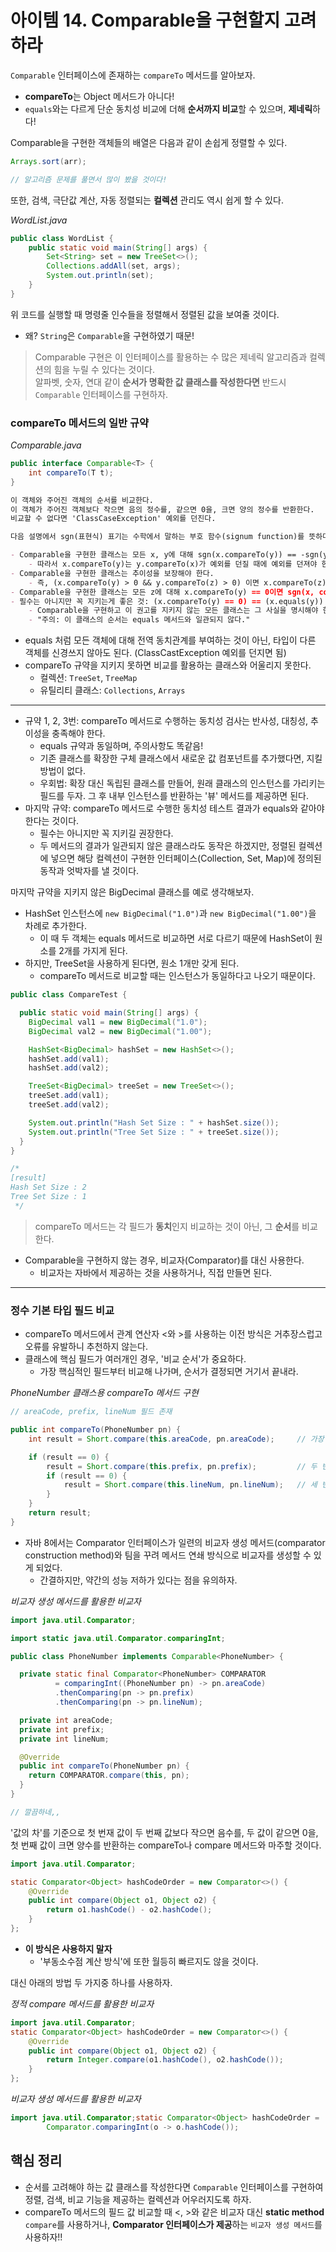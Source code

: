 # 아이템 14. Comparable을 구현할지 고려하라

`Comparable` 인터페이스에 존재하는 `compareTo` 메서드를 알아보자.

- **compareTo**는 Object 메서드가 아니다!
- `equals`와는 다르게 단순 동치성 비교에 더해 **순서까지 비교**할 수 있으며, **제네릭**하다!

Comparable을 구현한 객체들의 배열은 다음과 같이 손쉽게 정렬할 수 있다.

```java
Arrays.sort(arr);

// 알고리즘 문제를 풀면서 많이 봤을 것이다!
```

또한, 검색, 극단값 계산, 자동 정렬되는 **컬렉션** 관리도 역시 쉽게 할 수 있다.

_WordList.java_

```java
public class WordList {
    public static void main(String[] args) {
        Set<String> set = new TreeSet<>();
        Collections.addAll(set, args);
        System.out.println(set);
    }
}
```

위 코드를 실행할 때 명령줄 인수들을 정렬해서 정렬된 값을 보여줄 것이다.

- 왜? `String`은 `Comparable`을 구현하였기 때문!

> Comparable 구현은 이 인터페이스를 활용하는 수 많은 제네릭 알고리즘과 컬렉션의 힘을 누릴 수 있다는 것이다.  
> 알파벳, 숫자, 연대 같이 **순서가 명확한 값 클래스를 작성한다면** 반드시 `Comparable` 인터페이스를 구현하자.

### compareTo 메서드의 일반 규약

_Comparable.java_

```java
public interface Comparable<T> {
    int compareTo(T t);
}
```

```markdown
이 객체와 주어진 객체의 순서를 비교한다.
이 객체가 주어진 객체보다 작으면 음의 정수를, 같으면 0을, 크면 양의 정수를 반환한다.
비교할 수 없다면 'ClassCaseException' 예외를 던진다.

다음 설명에서 sgn(표현식) 표기는 수학에서 말하는 부호 함수(signum function)를 뜻하며, 표현식의 값이 음수, 0, 양수일 때 -1, 0, 1을 반환하도록 정의했다.

- Comparable을 구현한 클래스는 모든 x, y에 대해 sgn(x.compareTo(y)) == -sgn(y.compareTo(x))여야 한다.
    - 따라서 x.compareTo(y)는 y.compareTo(x)가 예외를 던질 때에 예외를 던져야 한다.
- Comparable을 구현한 클래스는 추이성을 보장해야 한다.
    - 즉, (x.compareTo(y) > 0 && y.compareTo(z) > 0) 이면 x.compareTo(z) > 0 이다.
- Comparable을 구현한 클래스는 모든 z에 대해 x.compareTo(y) == 0이면 sgn(x, compareTo(z)) == sgn(y.compareTo(z)) 다.
- 필수는 아니지만 꼭 지키는게 좋은 것: (x.compareTo(y) == 0) == (x.equals(y))
    - Comparable을 구현하고 이 권고를 지키지 않는 모든 클래스는 그 사실을 명시해야 한다.
    - "주의: 이 클래스의 순서는 equals 메서드와 일관되지 않다."  
```

- equals 처럼 모든 객체에 대해 전역 동치관계를 부여하는 것이 아닌, 타입이 다른 객체를 신경쓰지 않아도 된다. (ClassCastException 예외를 던지면 됨)
- compareTo 규약을 지키지 못하면 비교를 활용하는 클래스와 어울리지 못한다.
    - 컬렉션: `TreeSet`, `TreeMap`
    - 유틸리티 클래스: `Collections`, `Arrays`

---

- 규약 1, 2, 3번: compareTo 메서드로 수행하는 동치성 검사는 반사성, 대칭성, 추이성을 충족해야 한다.
    - equals 규약과 동일하며, 주의사항도 똑같음!
    - 기존 클래스를 확장한 구체 클래스에서 새로운 값 컴포넌트를 추가했다면, 지킬 방법이 없다.
    - 우회법: 확장 대신 독립된 클래스를 만들어, 원래 클래스의 인스턴스를 가리키는 필드를 두자. 그 후 내부 인스턴스를 반환하는 '뷰' 메서드를 제공하면 된다.
- 마지막 규약: compareTo 메서드로 수행한 동치성 테스트 결과가 equals와 같아야 한다는 것이다.
  - 필수는 아니지만 꼭 지키길 권장한다.
  - 두 메서드의 결과가 일관되지 않은 클래스라도 동작은 하겠지만, 정렬된 컬렉션에 넣으면 해당 컬렉션이 구현한 인터페이스(Collection, Set, Map)에 정의된 동작과 엇박자를 낼 것이다.

마지막 규약을 지키지 않은 BigDecimal 클래스를 예로 생각해보자.

- HashSet 인스턴스에 `new BigDecimal("1.0")`과 `new BigDecimal("1.00")`을 차례로 추가한다.
  - 이 때 두 객체는 equals 메서드로 비교하면 서로 다르기 때문에 HashSet이 원소를 2개를 가지게 된다.
- 하지만, TreeSet을 사용하게 된다면, 원소 1개만 갖게 된다.
  - compareTo 메서드로 비교할 때는 인스턴스가 동일하다고 나오기 때문이다.

```java
public class CompareTest {

  public static void main(String[] args) {
    BigDecimal val1 = new BigDecimal("1.0");
    BigDecimal val2 = new BigDecimal("1.00");

    HashSet<BigDecimal> hashSet = new HashSet<>();
    hashSet.add(val1);
    hashSet.add(val2);

    TreeSet<BigDecimal> treeSet = new TreeSet<>();
    treeSet.add(val1);
    treeSet.add(val2);

    System.out.println("Hash Set Size : " + hashSet.size());
    System.out.println("Tree Set Size : " + treeSet.size());
  }
}

/*
[result]
Hash Set Size : 2
Tree Set Size : 1
 */
```

> compareTo 메서드는 각 필드가 **동치**인지 비교하는 것이 아닌, 그 **순서**를 비교한다.

- Comparable을 구현하지 않는 경우, 비교자(Comparator)를 대신 사용한다.
  - 비교자는 자바에서 제공하는 것을 사용하거나, 직접 만들면 된다.

---

### 정수 기본 타입 필드 비교

- compareTo 메서드에서 관계 연산자 <와 >를 사용하는 이전 방식은 거추장스럽고 오류를 유발하니 추천하지 않는다.
- 클래스에 핵심 필드가 여러개인 경우, '비교 순서'가 중요하다.
  - 가장 핵심적인 필드부터 비교해 나가며, 순서가 결정되면 거기서 끝내라.

_PhoneNumber 클래스용 compareTo 메서드 구현_
```java
// areaCode, prefix, lineNum 필드 존재

public int compareTo(PhoneNumber pn) {
    int result = Short.compare(this.areaCode, pn.areaCode);     // 가장 중요한 필드

    if (result == 0) {
        result = Short.compare(this.prefix, pn.prefix);         // 두 번째로 중요한 필드
        if (result == 0) {
            result = Short.compare(this.lineNum, pn.lineNum);   // 세 번째로 중요한 필드
        }
    }
    return result;
}
```

- 자바 8에서는 Comparator 인터페이스가 일련의 비교자 생성 메서드(comparator construction method)와 팀을 꾸려 메서드 연쇄 방식으로 비교자를 생성할 수 있게 되었다.
  - 간결하지만, 약간의 성능 저하가 있다는 점을 유의하자.

_비교자 생성 메서드를 활용한 비교자_
```java
import java.util.Comparator;

import static java.util.Comparator.comparingInt;

public class PhoneNumber implements Comparable<PhoneNumber> {

  private static final Comparator<PhoneNumber> COMPARATOR
          = comparingInt((PhoneNumber pn) -> pn.areaCode)
          .thenComparing(pn -> pn.prefix)
          .thenComparing(pn -> pn.lineNum);

  private int areaCode;
  private int prefix;
  private int lineNum;

  @Override
  public int compareTo(PhoneNumber pn) {
    return COMPARATOR.compare(this, pn);
  }
}

// 깔끔하네,,
```

'값의 차'를 기준으로 첫 번재 값이 두 번째 값보다 작으면 음수를, 두 값이 같으면 0을, 첫 번째 값이 크면 양수를 반환하는 compareTo나 compare 메서드와 마주할 것이다. 

```java
import java.util.Comparator;

static Comparator<Object> hashCodeOrder = new Comparator<>() {
    @Override
    public int compare(Object o1, Object o2) {
        return o1.hashCode() - o2.hashCode();
    }
};
```

- **이 방식은 사용하지 말자**
  - '부동소수점 계산 방식'에 또한 월등히 빠르지도 않을 것이다.

대신 아래의 방법 두 가지중 하나를 사용하자.

_정적 compare 메서드를 활용한 비교자_
```java
import java.util.Comparator;
static Comparator<Object> hashCodeOrder = new Comparator<>() {
    @Override
    public int compare(Object o1, Object o2) {
        return Integer.compare(o1.hashCode(), o2.hashCode());
    }
};
```

_비교자 생성 메서드를 활용한 비교자_
```java
import java.util.Comparator;static Comparator<Object> hashCodeOrder =
        Comparator.comparingInt(o -> o.hashCode());
```

## 핵심 정리

- 순서를 고려해야 하는 값 클래스를 작성한다면 `Comparable` 인터페이스를 구현하여 정렬, 검색, 비교 기능을 제공하는 컬렉션과 어우러지도록 하자.
- compareTo 메서드의 필드 값 비교할 때 <, >와 같은 비교자 대신 **static method** `compare`를 사용하거나, **Comparator 인터페이스가 제공**하는 `비교자 생성 메서드`를 사용하자!!

